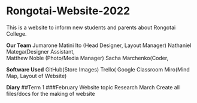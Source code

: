 # Rongotai-Website-2022

This is a website to inform new students and parents about Rongotai College. 

**Our Team**
Jumarone Matini Ito (Head Designer, Layout Manager)
Nathaniel Matega(Designer Assistant,  
Matthew Noble (Photo/Media Manager)
Sacha Marchenko(Coder, 

**Software Used**
GitHub(Store Images)
Trello(
Google Classroom
Miro(Mind Map, Layout of Website)

**Diary**
##Term 1
###February
Website topic
Research
March
Create all files/docs for the making of website



